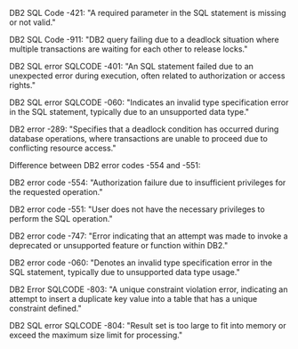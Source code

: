 DB2 SQL Code -421: "A required parameter in the SQL statement is missing or not valid."

DB2 SQL Code -911: "DB2 query failing due to a deadlock situation where multiple transactions are waiting for each other to release locks."

DB2 SQL error SQLCODE -401: "An SQL statement failed due to an unexpected error during execution, often related to authorization or access rights."

DB2 SQL error SQLCODE -060: "Indicates an invalid type specification error in the SQL statement, typically due to an unsupported data type."

DB2 error -289: "Specifies that a deadlock condition has occurred during database operations, where transactions are unable to proceed due to conflicting resource access."

Difference between DB2 error codes -554 and -551:

DB2 error code -554: "Authorization failure due to insufficient privileges for the requested operation."

DB2 error code -551: "User does not have the necessary privileges to perform the SQL operation."

DB2 error code -747: "Error indicating that an attempt was made to invoke a deprecated or unsupported feature or function within DB2."

DB2 error code -060: "Denotes an invalid type specification error in the SQL statement, typically due to unsupported data type usage."

DB2 Error SQLCODE -803: "A unique constraint violation error, indicating an attempt to insert a duplicate key value into a table that has a unique constraint defined."

DB2 SQL error SQLCODE -804: "Result set is too large to fit into memory or exceed the maximum size limit for processing."
